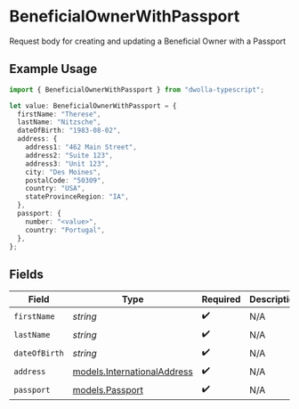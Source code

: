 # BeneficialOwnerWithPassport

Request body for creating and updating a Beneficial Owner with a Passport

## Example Usage

```typescript
import { BeneficialOwnerWithPassport } from "dwolla-typescript";

let value: BeneficialOwnerWithPassport = {
  firstName: "Therese",
  lastName: "Nitzsche",
  dateOfBirth: "1983-08-02",
  address: {
    address1: "462 Main Street",
    address2: "Suite 123",
    address3: "Unit 123",
    city: "Des Moines",
    postalCode: "50309",
    country: "USA",
    stateProvinceRegion: "IA",
  },
  passport: {
    number: "<value>",
    country: "Portugal",
  },
};
```

## Fields

| Field                                                            | Type                                                             | Required                                                         | Description                                                      |
| ---------------------------------------------------------------- | ---------------------------------------------------------------- | ---------------------------------------------------------------- | ---------------------------------------------------------------- |
| `firstName`                                                      | *string*                                                         | :heavy_check_mark:                                               | N/A                                                              |
| `lastName`                                                       | *string*                                                         | :heavy_check_mark:                                               | N/A                                                              |
| `dateOfBirth`                                                    | *string*                                                         | :heavy_check_mark:                                               | N/A                                                              |
| `address`                                                        | [models.InternationalAddress](../models/internationaladdress.md) | :heavy_check_mark:                                               | N/A                                                              |
| `passport`                                                       | [models.Passport](../models/passport.md)                         | :heavy_check_mark:                                               | N/A                                                              |